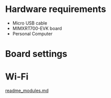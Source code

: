 Hardware requirements
=====================
- Micro USB cable
- MIMXRT700-EVK board
- Personal Computer

Board settings
==============


Wi-Fi
=====
[readme_modules.md](../../wifi_examples/readme_modules.md)
